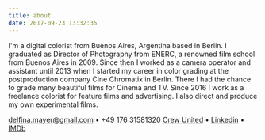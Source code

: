 ```yaml
---
title: about
date: 2017-09-23 13:32:35
---
```


I'm a digital colorist from Buenos Aires, Argentina based in Berlin. I graduated as Director of Photography from ENERC, a renowned film school from Buenos Aires in 2009. Since then I worked as a camera operator and assistant until 2013 when I started my career in color grading at the postproduction company Cine Chromatix in Berlin. There I had the chance to grade many beautiful films for Cinema and TV. Since 2016 I work as a freelance colorist for feature films and advertising. I also direct and produce my own experimental films.

<a href="mailto: delfina.mayer@gmail.com">delfina.mayer@gmail.com</a> • +49&nbsp;176&nbsp;31581320
<a href="https://www.crew-united.com/?show=memberdetail&ID=328647">Crew United</a> • <a href="https://de.linkedin.com/in/delfina-mayer-0650b0139">Linkedin</a> • <a href="http://www.imdb.com/name/nm4306441/">IMDb</a>
